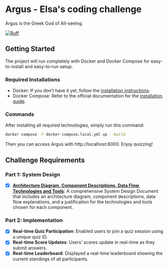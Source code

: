 # Argus - Elsa's coding challenge

Argus is the Greek God of All-seeing. 


[![Ruff](https://img.shields.io/endpoint?url=https://raw.githubusercontent.com/astral-sh/ruff/main/assets/badge/v2.json)](https://github.com/astral-sh/ruff)

## Getting Started

The project will run completely with Docker and Docker Compose for easy-to-install and easy-to-run setup.

### Required Installations
- Docker: If you don’t have it yet, follow the [installation instructions](https://docs.docker.com/get-started/get-docker/#supported-platforms).
- Docker Compose: Refer to the official documentation for the [installation guide](https://docs.docker.com/compose/install/).

### Commands
After installing all required technologies, simply run this command:

```bash
docker compose -f docker-compose.local.yml up --build
```

Then you can access Argus with http://localhost:8000. Enjoy quizzing!
## Challenge Requirements

### Part 1: System Design

- [x] **[Architecture Diagram, Component Descriptions, Data Flow, Technologies and Tools](specs/SystemSpec.md)**: A comprehensive System Design Document that includes an architecture diagram, component descriptions, data flow explanations, and a justification for the technologies and tools chosen for each component.
  
### Part 2: Implementation

- [x] **Real-time Quiz Participation**: Enabled users to join a quiz session using a unique quiz ID.
- [x] **Real-time Score Updates**: Users’ scores update in real-time as they submit answers.
- [x] **Real-time Leaderboard**: Displayed a real-time leaderboard showing the current standings of all participants.
